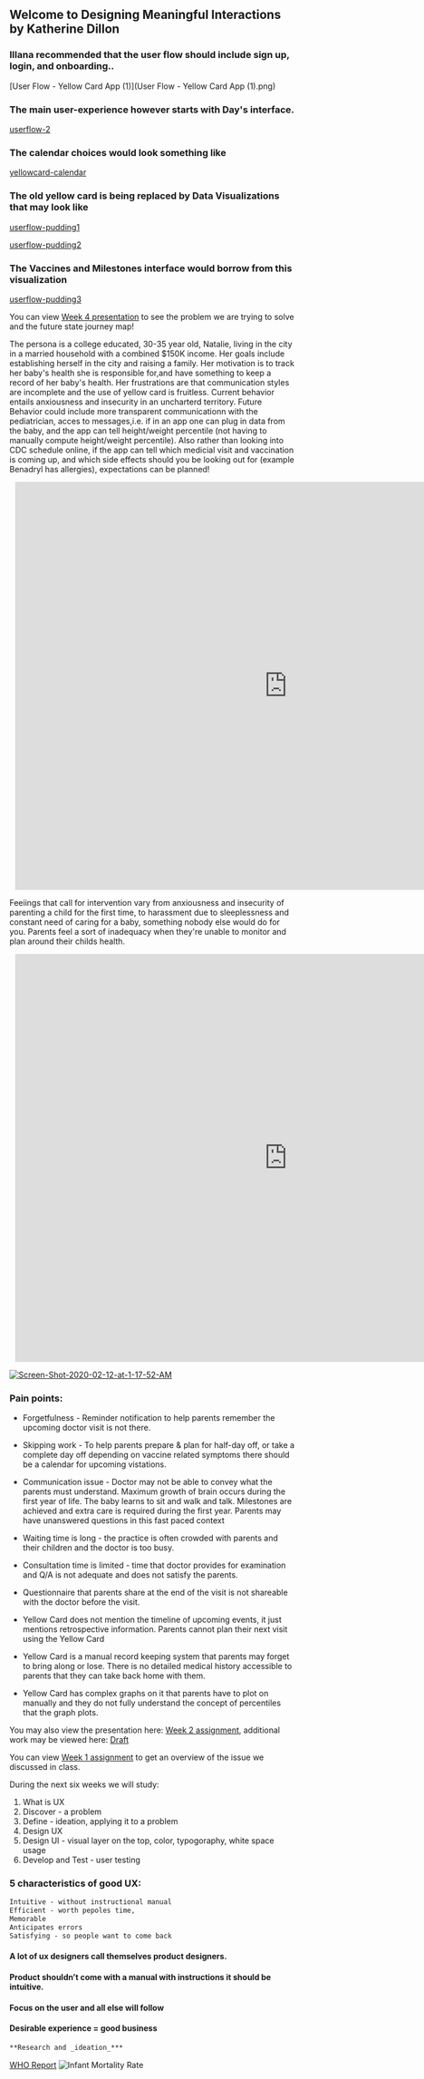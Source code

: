 ## Welcome to Designing Meaningful Interactions by Katherine Dillon


### Illana recommended that the user flow should include sign up, login, and onboarding..
[User Flow - Yellow Card App (1)](User Flow - Yellow Card App (1).png)

### The main user-experience however starts with Day's interface.
[userflow-2](userflow-2.jpg)

### The calendar choices would look something like
[yellowcard-calendar](yellowcard-calendar.jpg)

### The old yellow card is being replaced by Data Visualizations that may look like

[userflow-pudding1](userflow-pudding1.png)

[userflow-pudding2](userflow-pudding2.png)

### The Vaccines and Milestones interface would borrow from this visualization

[userflow-pudding3](userflow-pudding3.png)





You can view [Week 4 presentation](https://docs.google.com/presentation/d/1d0VlyH_sJjfWlDtPem4eYXyoOKvPOLYIcXUFmmIPWgE/edit?usp=sharing) to see the problem we are trying to solve and the future state journey map!


The persona is a college educated, 30-35 year old, Natalie, living in the city in a married household with a combined $150K income. Her goals include establishing herself in the city and raising a family. Her motivation is to track her baby's health she is responsible for,and have something to keep a record of her baby's health. Her frustrations are that communication styles are incomplete and the use of yellow card is fruitless. Current behavior entails anxiousness and insecurity in an uncharterd territory. Future Behavior could include more transparent communicationn with the pediatrician, acces to messages,i.e. if in an app one can plug in data from the baby, and the app can tell height/weight percentile (not having to manually compute height/weight percentile). Also rather than looking into CDC schedule online, if the app can tell which medicial visit and vaccination is coming up, and which side effects should you be looking out for (example Benadryl has allergies), expectations can be planned! 

<div style="width: 960px; height: 720px; margin: 10px; position: relative;"><iframe allowfullscreen frameborder="0" style="width:960px; height:720px" src="https://www.lucidchart.com/documents/embeddedchart/0c71de23-71a6-41f7-945e-6614a8a51a0b" id="OG7wMhvW_Dvr"></iframe></div>

Feeiings that call for intervention vary from anxiousness and insecurity of parenting a child for the first time, to harassment due to sleeplessness and constant need of caring for a baby, something nobody else would do for you. Parents feel a sort of inadequacy when they're unable to monitor and plan around their childs health.

<div style="width: 960px; height: 720px; margin: 10px; position: relative;"><iframe allowfullscreen frameborder="0" style="width:960px; height:720px" src="https://www.lucidchart.com/documents/embeddedchart/86138730-5a45-4248-97e5-290b9dff342f" id="cF7wV2W6cnN_"></iframe></div>



<a href="https://ibb.co/4RWRjD2"><img src="https://i.ibb.co/HT7TrMC/Screen-Shot-2020-02-12-at-1-17-52-AM.png" alt="Screen-Shot-2020-02-12-at-1-17-52-AM" border="0"></a>

### Pain points:

- Forgetfulness - Reminder notification to help parents remember the upcoming doctor visit is not there.

- Skipping work  - To help parents prepare & plan for half-day off, or take a complete day off depending on vaccine  related symptoms there should be a calendar for upcoming vistations.

- Communication issue - Doctor may not be able to convey what the parents must understand. Maximum growth of brain occurs during the first year of life. The baby learns to sit and walk and talk. Milestones are achieved and extra care is required during the first year. Parents may have unanswered questions in this fast paced context

- Waiting time is long - the practice is often crowded with parents and their children and the doctor is too busy. 

- Consultation time is limited - time that doctor provides for examination and Q/A is not adequate and does not satisfy the parents. 

- Questionnaire  that parents share at the end of the visit  is not shareable with the doctor before the visit. 

- Yellow Card does not mention the timeline of  upcoming events, it just mentions retrospective information. Parents cannot plan their next visit using the Yellow Card

- Yellow Card is a manual record keeping system that parents may forget to bring along or lose. There is no detailed medical history accessible to parents that they can take back home with them. 

- Yellow Card has complex graphs on it that parents have to plot on manually and they do not fully understand the concept of percentiles that the graph plots. 

You may also view the presentation here: [Week 2 assignment](https://docs.google.com/presentation/d/1rmCEI9mxrBIwhK_9jC0UuLdtaj3pPm7GnEphu9-QTo4/edit?usp=sharing), additional work may be viewed here: [Draft](https://docs.google.com/presentation/d/1PdGTNkk3kwJqzzhY7qmCddiQNnnOptJWOikt1MQV4B0/edit#slide=id.g6ecccd1907_0_165)



You can view [Week 1 assignment](https://docs.google.com/presentation/d/1vgpuJA4gBx7ddJbG7qAa_ueDPiDff4OaIl3Gv5FYZaU/edit#slide=id.p) to get an overview of the issue we discussed in class. 

During the next six weeks we will study:

1. What is UX
2. Discover - a problem
3. Define - ideation, applying it to a problem
4. Design UX
5. Design UI - visual layer on the top, color, typogoraphy, white space usage 
6. Develop and Test - user testing


### 5 characteristics of good UX:
```markdown
Intuitive - without instructional manual
Efficient - worth pepoles time,
Memorable
Anticipates errors
Satisfying - so people want to come back
```

#### A lot of ux designers call themselves product designers.
#### Product shouldn’t come with a manual with instructions it should be intuitive. 
#### Focus on the user and all else will follow 
#### Desirable experience = good business 

```markdown
**Research and _ideation_***
```
[WHO Report](www.timesvr.com) ![Infant Mortality Rate](https://images.unsplash.com/photo-1562887106-0ba63ac82e02?ixlib=rb-1.2.1&dpr=2&auto=format&fit=crop&w=416&h=312&q=60)



